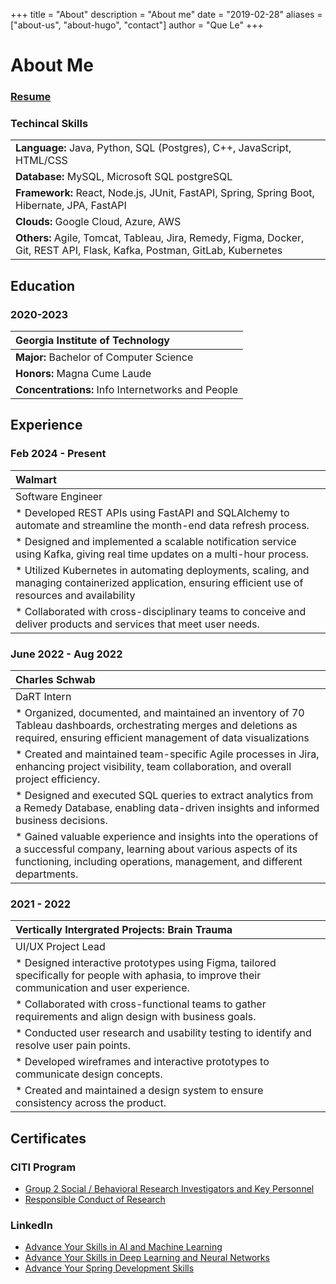 +++
 title = "About"
 description = "About me"
 date = "2019-02-28"
 aliases = ["about-us", "about-hugo", "contact"]
 author = "Que Le"
+++
# About Me 
### [Resume](https://drive.google.com/file/d/1npx9a5PKPZRKoxRJguPWim1Vu9uhfiW0/view?usp=sharing)

### Techincal Skills
| |
|:-----------------|
| **Language:** Java, Python, SQL (Postgres), C++, JavaScript, HTML/CSS |
| **Database:** MySQL, Microsoft SQL postgreSQL| 
| **Framework:** React, Node.js, JUnit, FastAPI, Spring, Spring Boot, Hibernate, JPA, FastAPI | 
| **Clouds:** Google Cloud, Azure, AWS | 
| **Others:** Agile, Tomcat, Tableau, Jira, Remedy, Figma, Docker, Git, REST API, Flask, Kafka, Postman, GitLab, Kubernetes|


## Education
### 2020-2023
| Georgia Institute of Technology |
|:-----------------|
| **Major:** Bachelor of Computer Science         |
| **Honors:** Magna Cume Laude         |
| **Concentrations:** Info Internetworks and People         |

## Experience
### Feb 2024 - Present
|Walmart|
|:-----------------|
|Software Engineer|
|* Developed REST APIs using FastAPI and SQLAlchemy to automate and streamline the month-end data refresh process.|
|* Designed and implemented a scalable notification service using Kafka, giving real time updates on a multi-hour process.|
|* Utilized Kubernetes in automating deployments, scaling, and managing containerized application, ensuring efficient use of resources and availability|
| * Collaborated with cross-disciplinary teams to conceive and deliver products and services that meet user needs.|


### June 2022 - Aug 2022
|Charles Schwab|
|:-----------------|
|DaRT Intern|
|* Organized, documented, and maintained an inventory of 70 Tableau dashboards, orchestrating merges and deletions as required, ensuring efficient management of data visualizations|
|* Created and maintained team-specific Agile processes in Jira, enhancing project visibility, team collaboration, and overall project efficiency.|
|* Designed and executed SQL queries to extract analytics from a Remedy Database, enabling data-driven insights and informed business decisions.|
| * Gained valuable experience and insights into the operations of a successful company, learning about various aspects of its functioning, including operations, management, and different departments.|


### 2021 - 2022
|Vertically Intergrated Projects: Brain Trauma |
|:-----------------|
|UI/UX Project Lead|
|* Designed interactive prototypes using Figma, tailored specifically for people with aphasia, to improve their communication and user experience.|
|* Collaborated with cross-functional teams to gather requirements and align design with business goals.|
|* Conducted user research and usability testing to identify and resolve user pain points.|
|* Developed wireframes and interactive prototypes to communicate design concepts.|
|* Created and maintained a design system to ensure consistency across the product.|

## Certificates
### CITI Program
* [Group 2 Social / Behavioral Research Investigators and Key Personnel](https://www.citiprogram.org/verify/?wc355fb1a-badb-479d-b99d-9a2a7c43643b-46664949)
* [Responsible Conduct of Research](https://www.citiprogram.org/verify/?w004774f9-9afa-4d5e-9dc7-1cef663ca4c6-46664942)

### LinkedIn
* [Advance Your Skills in AI and Machine Learning](https://www.linkedin.com/learning/certificates/aa6bcb32beb72c0ff2be862d47349b0a63f7bc7a2b796e5eb4559b21d5ff4a6b)
* [Advance Your Skills in Deep Learning and Neural Networks](https://www.linkedin.com/learning/certificates/9eb8e90b9a111c3e24a631e930615f6ed3efe485a2c7aa7f7ae7cc0b65c875d3?lipi=urn%3Ali%3Apage%3Ad_flagship3_profile_view_base_certifications_details%3BDgDFBB0SRDOkc7yXofOxBw%3D%3D)
* [Advance Your Spring Development Skills](https://www.linkedin.com/learning/certificates/e84a804b047f345e84e3ab6f00b806943a73cbb870c7320f563c71924592c654?lipi=urn%3Ali%3Apage%3Ad_flagship3_profile_view_base_certifications_details%3BDgDFBB0SRDOkc7yXofOxBw%3D%3D)
